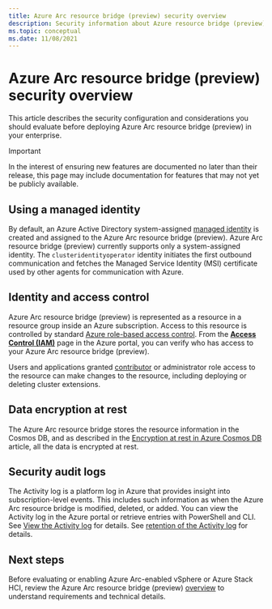 ```yaml
---
title: Azure Arc resource bridge (preview) security overview 
description: Security information about Azure resource bridge (preview).
ms.topic: conceptual
ms.date: 11/08/2021
---
```


# Azure Arc resource bridge (preview) security overview

This article describes the security configuration and considerations you should evaluate before deploying Azure Arc resource bridge (preview) in your enterprise.

> [!IMPORTANT]
> In the interest of ensuring new features are documented no later than their release, this page may include documentation for features that may not yet be publicly available.

## Using a managed identity

By default, an Azure Active Directory system-assigned [managed identity](../../active-directory/managed-identities-azure-resources/overview.md) is created and assigned to the Azure Arc resource bridge (preview). Azure Arc resource bridge (preview) currently supports only a system-assigned identity. The `clusteridentityoperator` identity initiates the first outbound communication and fetches the Managed Service Identity (MSI) certificate used by other agents for communication with Azure.

## Identity and access control

Azure Arc resource bridge (preview) is represented as a resource in a resource group inside an Azure subscription. Access to this resource is controlled by standard [Azure role-based access control](../../role-based-access-control/overview.md). From the [**Access Control (IAM)**](../../role-based-access-control/role-assignments-portal.md) page in the Azure portal, you can verify who has access to your Azure Arc resource bridge (preview).

Users and applications granted [contributor](../../role-based-access-control/built-in-roles.md#contributor) or administrator role access to the resource can make changes to the resource, including deploying or deleting cluster extensions.

## Data encryption at rest

The Azure Arc resource bridge stores the resource information in the Cosmos DB, and as described in the [Encryption at rest in Azure Cosmos DB](../../cosmos-db/database-encryption-at-rest.md) article, all the data is encrypted at rest.

## Security audit logs

The Activity log is a platform log in Azure that provides insight into subscription-level events. This includes such information as when the Azure Arc resource bridge is modified, deleted, or added. You can view the Activity log in the Azure portal or retrieve entries with PowerShell and CLI. See [View the Activity log](../../azure-monitor/essentials/activity-log.md#view-the-activity-log) for details. See [retention of the Activity log](../../azure-monitor/essentials/activity-log.md#retention-period) for details.

## Next steps

Before evaluating or enabling Azure Arc-enabled vSphere or Azure Stack HCI, review the Azure Arc resource bridge (preview) [overview](overview.md) to understand requirements and technical details.